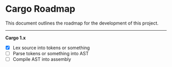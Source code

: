 # Cargo Roadmap

This document outlines the roadmap for the development of this project.

---

**Cargo 1.x**
- [x] Lex source into tokens or something
- [ ] Parse tokens or something into AST
- [ ] Compile AST into assembly

